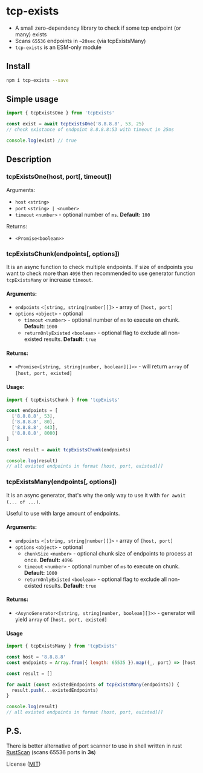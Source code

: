 # tcp-exists
- A small zero-dependency library to check if some tcp endpoint (or many) exists
- Scans `65536` endpoints in `~20sec` (via tcpExistsMany)
- `tcp-exists` is an ESM-only module

## Install

```bash
npm i tcp-exists --save
```


## Simple usage
```javascript
import { tcpExistsOne } from 'tcpExists'

const exist = await tcpExistsOne('8.8.8.8', 53, 25)
// check existance of endpoint 8.8.8.8:53 with timeout in 25ms

console.log(exist) // true
```

## Description

### tcpExistsOne(host, port[, timeout])
Arguments:
- `host` `<string>`
- `port` `<string> | <number>`
- `timeout` `<number>` - optional number of `ms`. **Default:** `100`

Returns:
- `<Promise<boolean>>`




### tcpExistsChunk(endpoints[, options])
It is an async function to check multiple endpoints. If size of endpoints you want to check more than `4096` then recommended to use generator function `tcpExistsMany` or increase `timeout`.

#### Arguments:
- `endpoints` `<[string, string|number][]>` - array of `[host, port]`
- `options` `<object>` - optional
    - `timeout` `<number>` - optional number of `ms` to execute on chunk. **Default:** `1000`
    - `returnOnlyExisted` `<boolean>` - optional flag to exclude all non-existed results. **Default:** `true`

#### Returns:
- `<Promise<[string, string|number, boolean][]>>` - will return `array` of `[host, port, existed]`


#### Usage:
```javascript
import { tcpExistsChunk } from 'tcpExists'

const endpoints = [
  ['8.8.8.8', 53],
  ['8.8.8.8', 80],
  ['8.8.8.8', 443],
  ['8.8.8.8', 8080]
]

const result = await tcpExistsChunk(endpoints)

console.log(result)
// all existed endpoints in format [host, port, existed][]
```




### tcpExistsMany(endpoints[, options])
It is an async generator, that's why the only way to use it with `for await (... of ...)`.

Useful to use with large amount of endpoints.

#### Arguments:
- `endpoints` `<[string, string|number][]>` - array of `[host, port]`
- `options` `<object>` - optional
    - `chunkSize` `<number>` - optional chunk size of endpoints to process at once. **Default:** `4096`
    - `timeout` `<number>` - optional number of `ms` to execute on chunk. **Default:** `1000`
    - `returnOnlyExisted` `<boolean>` - optional flag to exclude all non-existed results. **Default:** `true`

#### Returns:
- `<AsyncGenerator<[string, string|number, boolean][]>>` - generator will yield `array` of `[host, port, existed]`


#### Usage
```javascript
import { tcpExistsMany } from 'tcpExists'

const host = '8.8.8.8'
const endpoints = Array.from({ length: 65535 }).map((_, port) => [host, port + 1]) // every port of 8.8.8.8

const result = []

for await (const existedEndpoints of tcpExistsMany(endpoints)) {
  result.push(...existedEndpoints) 
}

console.log(result)
// all existed endpoints in format [host, port, existed][]
```


## P.S.

There is better alternative of port scanner to use in shell written in rust [RustScan](https://github.com/RustScan/RustScan) (scans 65536 ports in **3s**)

License ([MIT](LICENSE))

